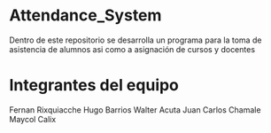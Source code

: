 # Attendance_System
Dentro de este repositorio se desarrolla un programa para la toma de asistencia de alumnos asi como a asignación de cursos y docentes

# Integrantes del equipo
Fernan Rixquiacche
Hugo Barrios
Walter Acuta
Juan Carlos Chamale
Maycol Calix

